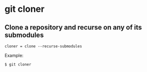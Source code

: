 # git cloner

## Clone a repository and recurse on any of its submodules

```gitconfig
cloner = clone --recurse-submodules
```

Example:

```sh
$ git cloner
```
